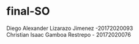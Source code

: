 # final-SO

Diego Alexander Lizarazo Jimenez -20172020093 <br>
Christian Isaac Gamboa Restrepo - 20172020076
